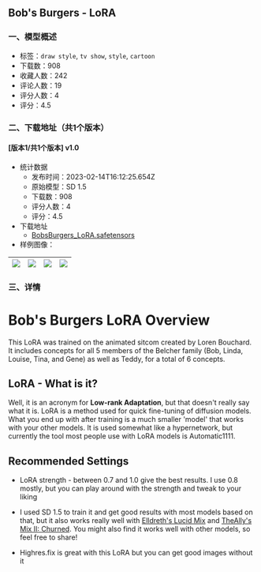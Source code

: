 ## Bob's Burgers - LoRA
### 一、模型概述

- 标签：`draw style`, `tv show`, `style`, `cartoon`
- 下载数：908
- 收藏人数：242
- 评论人数：19
- 评分人数：4
- 评分：4.5

### 二、下载地址（共1个版本）

#### [版本1/共1个版本] v1.0

- 统计数据
  - 发布时间：2023-02-14T16:12:25.654Z
  - 原始模型：SD 1.5
  - 下载数：908
  - 评分人数：4
  - 评分：4.5
- 下载地址
  - [BobsBurgers_LoRA.safetensors](https://civitai.com/api/download/models/10427)
- 样例图像：

| <img src="https://image.civitai.com/xG1nkqKTMzGDvpLrqFT7WA/8ffc8d8f-11b7-4b76-a323-d18a30367a00/width=450/101596.jpeg" /> | <img src="https://image.civitai.com/xG1nkqKTMzGDvpLrqFT7WA/d42bffac-d16d-4d0c-7e0a-35adc23b6300/width=450/101605.jpeg" /> | <img src="https://image.civitai.com/xG1nkqKTMzGDvpLrqFT7WA/671e9c35-a60b-4cdb-23a3-7e21c47e5a00/width=450/101604.jpeg" /> | <img src="https://image.civitai.com/xG1nkqKTMzGDvpLrqFT7WA/8110ff74-ee82-43db-b5f2-a120a7048b00/width=450/101603.jpeg" /> |
| ---- | ---- | ---- | ---- |


### 三、详情
<h1>Bob's Burgers LoRA Overview</h1><p>This LoRA was trained on the animated sitcom created by Loren Bouchard.  It includes concepts for all 5 members of the Belcher family (Bob, Linda, Louise, Tina, and Gene) as well as Teddy, for a total of 6 concepts.</p><p></p><h2>LoRA - What is it?</h2><p>Well, it is an acronym for <strong>Low-rank Adaptation</strong>, but that doesn't really say what it is. LoRA is a method used for quick fine-tuning of diffusion models. What you end up with after training is a much smaller 'model' that works with your other models. It is used somewhat like a hypernetwork, but currently the tool most people use with LoRA models is Automatic1111.</p><p></p><h2>Recommended Settings</h2><ul><li><p>LoRA strength - between 0.7 and 1.0 give the best results. I use 0.8 mostly, but you can play around with the strength and tweak to your liking</p></li><li><p>I used SD 1.5 to train it and get good results with most models based on that, but it also works really well with <a rel="ugc" href="https://civitai.com/models/1366/elldreths-lucid-mix">Elldreth's Lucid Mix</a> and <a target="_blank" rel="ugc" href="https://civitai.com/models/3848/theallys-mix-ii-churned">TheAlly's Mix II: Churned</a>. You might also find it works well with other models, so feel free to share!</p></li><li><p>Highres.fix is great with this LoRA but you can get good images without it</p></li></ul>
